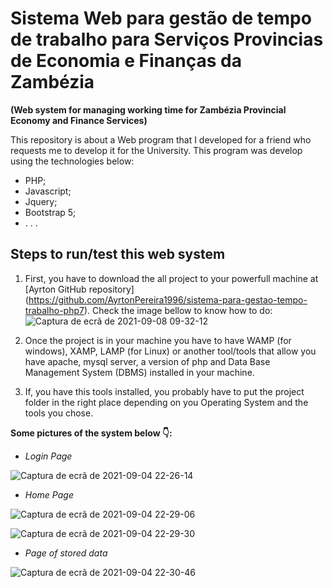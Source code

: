 # Sistema Web para gestão de tempo de trabalho para Serviços Provincias de Economia e Finanças da Zambézia
**(Web system for managing working time for Zambézia Provincial Economy and Finance Services)**

This repository is about a Web program that I developed for a friend who requests me to develop it for the University. This program was develop using the technologies below:
- PHP;
- Javascript;
- Jquery;
- Bootstrap 5;
- . . .

## Steps to run/test this web system
1. First, you have to download the all project to your powerfull machine at [Ayrton GitHub repository] (https://github.com/AyrtonPereira1996/sistema-para-gestao-tempo-trabalho-php7). Check the image bellow to know how to do:
![Captura de ecrã de 2021-09-08 09-32-12](https://user-images.githubusercontent.com/40174805/132466339-1c39e6a9-29cc-45f4-b97c-54184cbede6d.png)

2. Once the project is in your machine you have to have WAMP (for windows), XAMP, LAMP (for Linux) or another tool/tools that allow you have apache, mysql server, a version of php and Data Base Management System (DBMS) installed in your machine.

3. If, you have this tools installed, you probably have to put the project folder in the right place depending on you Operating System and the tools you chose.




**Some pictures of the system below 👇:**

- *Login Page*

![Captura de ecrã de 2021-09-04 22-26-14](https://user-images.githubusercontent.com/40174805/132107609-5418b115-f204-40f8-aeb8-86668750af6f.png)

- *Home Page*

![Captura de ecrã de 2021-09-04 22-29-06](https://user-images.githubusercontent.com/40174805/132107861-7dd6a265-a6b2-49a5-b38d-62ff8dcbd87b.png)

![Captura de ecrã de 2021-09-04 22-29-30](https://user-images.githubusercontent.com/40174805/132108427-555ddf09-f024-42ac-baa8-40371b90beb3.png)

- *Page of stored data*

![Captura de ecrã de 2021-09-04 22-30-46](https://user-images.githubusercontent.com/40174805/132108510-3e96228b-b712-4e91-b185-981686ecb269.png)
